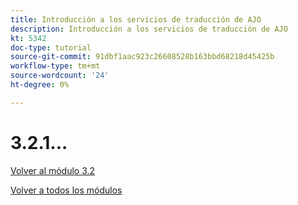 ```yaml
---
title: Introducción a los servicios de traducción de AJO
description: Introducción a los servicios de traducción de AJO
kt: 5342
doc-type: tutorial
source-git-commit: 91dbf1aac923c26608528b163bbd68218d45425b
workflow-type: tm+mt
source-wordcount: '24'
ht-degree: 0%

---
```


# 3.2.1...

[Volver al módulo 3.2](./ajotranslationsvcs.md)

[Volver a todos los módulos](../../../overview.md)

